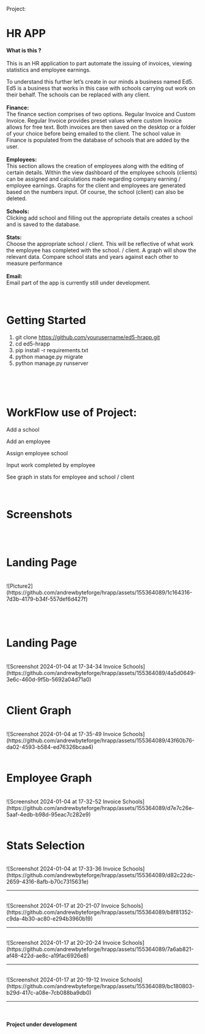 Project:<h1><b>HR APP</b></h1>


<b>What is this ? </b>
<br>
<br>
This is an HR application to part automate the issuing of invoices, viewing statistics and employee earnings.

To understand this further let’s create in our minds a business named Ed5. Ed5 is a business that works in this case with schools carrying out work on their behalf. The schools can be replaced with any client.
<br>
<br>
<b>Finance: </b>
<br>
The finance section comprises of two options. Regular Invoice and Custom Invoice. Regular Invoice provides preset values where custom Invoice allows for free text. Both invoices are then saved on the desktop or a folder of your choice before being emailed to the client.
The school value in Finance is populated from the database of schools that are added by the user.
<br>
<br>
<b>Employees: </b>
<br>
This section allows the creation of employees along with the editing of certain details. Within the view dashboard of the employee schools (clients) can be assigned and calculations made regarding company earning / employee earnings. Graphs for the client and employees are generated based on the numbers input.
Of course, the school (client) can also be deleted.
<br>
<br>
<b>Schools: </b>
<br>
Clicking add school and filling out the appropriate details creates a school and is saved to the database.
<br>
<br>
<b>Stats: </b>
<br>
Choose the appropriate school / client. This will be reflective of what work the employee has completed with the school. / client. A graph will show the relevant data.
Compare school stats and years against each other to measure performance
<br>
<br>
<b>Email: </b>
<br>
Email part of the app is currently still under development.
<br>
<br>
<br>
<h1><b>Getting Started</b></h1>

1.	git clone https://github.com/yourusername/ed5-hrapp.git
2.	cd ed5-hrapp
3.	pip install -r requirements.txt
4.	python manage.py migrate
5.	python manage.py runserver
<br>
<br>
<br>
<h1><b>WorkFlow use of Project:</b></h1>

Add a school

Add an employee

Assign employee school

Input work completed by employee

See graph in stats for employee and school / client
<br>
<br>
<br>
<h1><b>Screenshots</b></h1>
<br>
<br>
<h1><b>Landing Page</b></h1>
<br>
![Picture2](https://github.com/andrewbyteforge/hrapp/assets/155364089/1c164316-7d3b-4179-b34f-557def6d427f)
<br>
<br>
<br>
<br>
<h1><b>Landing Page </b></h1>
<br>
![Screenshot 2024-01-04 at 17-34-34 Invoice Schools](https://github.com/andrewbyteforge/hrapp/assets/155364089/4a5d0649-3e6c-460d-9f5b-5692a04d71a0)
<br>
<br>
<h1><b>Client Graph</b></h1>
<br>
![Screenshot 2024-01-04 at 17-35-49 Invoice Schools](https://github.com/andrewbyteforge/hrapp/assets/155364089/43f60b76-da02-4593-b584-ed76326bcaa4)
<br>
<br>
<h1><b>Employee Graph</b></h1>
<br>
![Screenshot 2024-01-04 at 17-32-52 Invoice Schools](https://github.com/andrewbyteforge/hrapp/assets/155364089/d7e7c26e-5aaf-4edb-b98d-95eac7c282e9)
<br>
<br>
<h1><b>Stats Selection</b></h1>
<br>
![Screenshot 2024-01-04 at 17-33-36 Invoice Schools](https://github.com/andrewbyteforge/hrapp/assets/155364089/d82c22dc-2659-4316-8afb-b70c7315631e)
<br>
<hr>
<br>
![Screenshot 2024-01-17 at 20-21-07 Invoice Schools](https://github.com/andrewbyteforge/hrapp/assets/155364089/b8f81352-c9da-4b30-ac80-e294b3960b19)
<br>
<hr>
<br>
![Screenshot 2024-01-17 at 20-20-24 Invoice Schools](https://github.com/andrewbyteforge/hrapp/assets/155364089/7a6ab821-af48-422d-ae8c-a19fac6926e8)
<br>
<hr>
<br>
![Screenshot 2024-01-17 at 20-19-12 Invoice Schools](https://github.com/andrewbyteforge/hrapp/assets/155364089/bc180803-b29d-417c-a08e-7cb088ba9db0)
<br>
<hr>
<br>
<h4>Project under development</h4>
